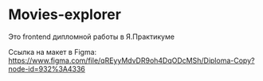 # Movies-explorer

Это frontend дипломной работы в Я.Практикуме

Ссылка на макет в Figma: https://www.figma.com/file/qREyyMdvDR9oh4DqODcMSh/Diploma-Copy?node-id=932%3A4336


